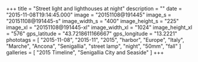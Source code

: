 +++
title = "Street light and lighthouses at night"
description = ""
date = "2015-11-08T19:14:45.000"
image = "20151108@191445"
image_s = "20151108@191445-s"
image_width_s = "400"
image_height_s = "225"
image_xl = "20151108@191445-xl"
image_width_xl = "1024"
image_height_xl = "576"
gps_latitude = "43.7218611166667"
gps_longitude = "13.2221"
phototags = [ "2015-11-08", "2015-11", "2015", "harbor", "Europe", "Italy", "Marche", "Ancona", "Senigallia", "street lamp", "night", "50mm", "fall" ]
galleries = [ "2015 Timeline", "Senigallia City and Seaside" ]
+++
